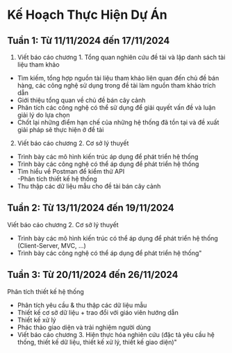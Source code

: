 # Kế Hoạch Thực Hiện Dự Án

## Tuần 1: Từ 11/11/2024 đến 17/11/2024
1. Viết báo cáo chương 1. Tổng quan nghiên cứu đề tài và lập danh sách tài liệu tham khảo
- Tìm kiếm, tổng hợp nguồn tài liệu tham khảo liên quan đến chủ đề bán hàng, các công nghệ sử dụng trong đề tài làm nguồn tham khảo trích dẫn
- Giới thiệu tổng quan về chủ đề bán cây cảnh
- Phân tích các công nghệ có thể sử dụng để giải quyết vấn đề và luận giải lý do lựa chọn
- Chốt lại những điểm hạn chế của những hệ thống đã tồn tại và đề xuất giải pháp sẽ thực hiện ở đề tài
2. Viết báo cáo chương 2. Cơ sở lý thuyết 
- Trình bày các mô hình kiến trúc áp dụng để phát triển hệ thống 
- Trình bày các công nghệ có thể áp dụng để phát triển hệ thống
- Tìm hiểu về Postman để kiểm thử API	
-Phân tích thiết kế hệ thống 
- Thu thập các dữ liệu mẫu cho đề tài bán cây cảnh
## Tuần 2: Từ 13/11/2024 đến 19/11/2024
Viết báo cáo chương 2. Cơ sở lý thuyết
- Trình bày các mô hình kiến trúc có thể áp dụng để phát triển hệ thống (Client-Server, MVC, ...)
- Trình bày các công nghệ có thể áp dụng để phát triển hệ thống"
## Tuần 3: Từ 20/11/2024 đến 26/11/2024
Phân tích thiết kế hệ thống
- Phân tích yêu cầu & thu thập các dữ liệu mẫu
- Thiết kế cơ sở dữ liệu + trao đổi với giáo viên hướng dẫn
- Thiết kế xử lý
- Phác thảo giao diện và trải nghiệm người dùng
- Viết báo cáo chương 3. Hiện thực hóa nghiên cứu (đặc tả yêu cầu hệ thống, thiết kế dữ liệu, thiết kế xử lý, thiết kế giao diện)"
